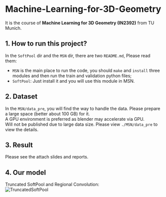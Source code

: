 # Machine-Learning-for-3D-Geometry
It is the course of **Machine Learning for 3D Geometry (IN2392)** from TU Munich.  
## 1. How to run this project?
In the `SoftPool` dir and the `MSN` dir, there are two `README.md`, Please read them:  
- `MSN` is the main place to run the code, you should `make` and `install` three modules and then run the train and validation python files;  
- `SoftPool`: Just install it and you will use this module in MSN.  
## 2. Dataset
In the `MSN/data_pre`, you will find the way to handle the data. Please prepare a large space (better about 100 GB) for it.  
A GPU environment is preferred as blender may accelerate via GPU.  
Will not be published due to large data size. Please view `./MSN/data_pre` to view the details.
## 3. Result
Please see the attach slides and reports.
## 4. Our model
Truncated SoftPool and Regional Convolution:  
![TruncatedSoftPool](https://user-images.githubusercontent.com/70082542/183311310-95c16a86-e278-4efe-a9c7-0d6a63bd9d12.png)

